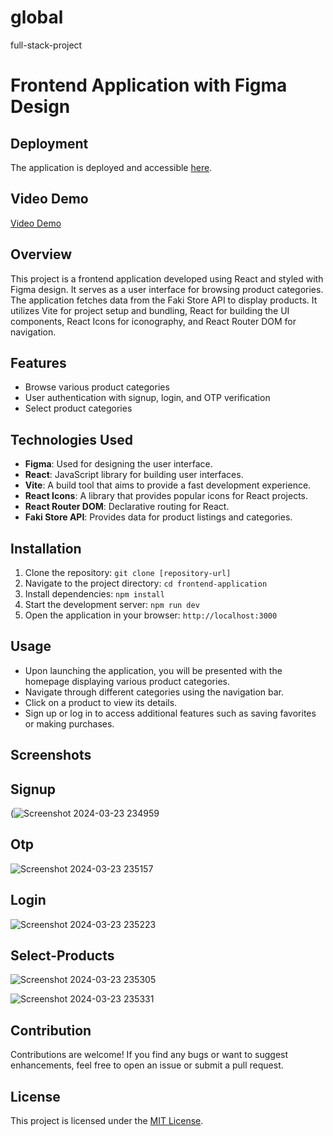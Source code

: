 # global
full-stack-project
# Frontend Application with Figma Design

## Deployment
The application is deployed and accessible [here](https://turnover-global-fr.vercel.app/).


## Video Demo
[Video Demo](https://drive.google.com/file/d/1ZM0TpFRbPFkko8rwuJB5uzKHUre_zNDJ/view?usp=sharing)

## Overview
This project is a frontend application developed using React and styled with Figma design. It serves as a user interface for browsing product categories. The application fetches data from the Faki Store API to display products. It utilizes Vite for project setup and bundling, React for building the UI components, React Icons for iconography, and React Router DOM for navigation.

## Features
- Browse various product categories
- User authentication with signup, login, and OTP verification
- Select product categories


## Technologies Used
- **Figma**: Used for designing the user interface.
- **React**: JavaScript library for building user interfaces.
- **Vite**: A build tool that aims to provide a fast development experience.
- **React Icons**: A library that provides popular icons for React projects.
- **React Router DOM**: Declarative routing for React.
- **Faki Store API**: Provides data for product listings and categories.

## Installation
1. Clone the repository: `git clone [repository-url]`
2. Navigate to the project directory: `cd frontend-application`
3. Install dependencies: `npm install`
4. Start the development server: `npm run dev`
5. Open the application in your browser: `http://localhost:3000`

## Usage
- Upon launching the application, you will be presented with the homepage displaying various product categories.
- Navigate through different categories using the navigation bar.
- Click on a product to view its details.
- Sign up or log in to access additional features such as saving favorites or making purchases.

## Screenshots
## Signup
(![Screenshot 2024-03-23 234959](https://github.com/sachin2398/global/assets/113828281/f2142e39-c92d-4149-b04f-31d8e0829c44)

## Otp
![Screenshot 2024-03-23 235157](https://github.com/sachin2398/global/assets/113828281/33d99240-6fd5-4540-8816-556a7f9f426c)

## Login
![Screenshot 2024-03-23 235223](https://github.com/sachin2398/global/assets/113828281/e313251a-d7b1-4d9c-abcf-b2c45a69ee7f)

## Select-Products
![Screenshot 2024-03-23 235305](https://github.com/sachin2398/global/assets/113828281/63598b80-2da6-4de8-802a-f5e65c629361)


![Screenshot 2024-03-23 235331](https://github.com/sachin2398/global/assets/113828281/a6db80a7-d44a-4c94-9d4b-c445c6d56a20)




## Contribution
Contributions are welcome! If you find any bugs or want to suggest enhancements, feel free to open an issue or submit a pull request.

## License
This project is licensed under the [MIT License](LICENSE).

